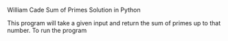 William Cade Sum of Primes Solution in Python 

This program will take a given input and return the sum of primes up to that number. 
To run the program